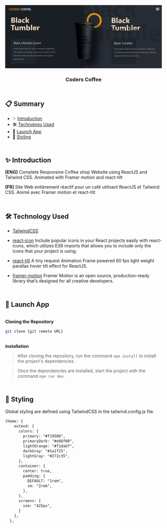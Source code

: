 <div align="center">
  <a href="https://coder-coffe-cm.netlify.app/" target="_blanck"><img src="./public/Coders_Coffee.png" alt="Coder Coffee"></a>
  <h3 align="center">Coders Coffee</h3>
</div>

## <br /> 📋 <a name="table">Summary</a>

- ✨ [Introduction](#introduction)
- 🛠 [Technology Used](#tech-stack)
- 🚀 [Launch App](#launch-app)
- 🎨 [Styling](#style)

## <br /> <a name="introduction">✨ Introduction</a>

**[ENG]** Complete Responsive Coffee shop Website using ReactJS and Tailwind CSS. Animated with Framer motion and react-tilt  

**[FR]** Site Web entièrement réactif pour un café utilisant ReactJS et Tailwind CSS. Animé avec Framer motion et react-tilt

## <br /> <a name="tech-stack">🛠 Technology Used</a>

- [TailwindCSS](https://tailwindcss.com/docs/installation)

- [react-icon](https://www.npmjs.com/package/react-icons)
Include popular icons in your React projects easily with react-icons, which utilizes ES6 imports that allows you to include only the icons that your project is using.

- [react-tilt](https://www.npmjs.com/package/react-tilt?activeTab=readme)
A tiny request Animation Frame powered 60 fps light weight parallax hover tilt effect for ReactJS.

- [framer-motion](https://www.npmjs.com/package/framer-motion)
Framer Motion is an open source, production-ready library that’s designed for all creative developers.


## <br /> <a name="launch-app">🚀 Launch App</a>

<br/>**Cloning the Repository**

```bash
git clone {git remote URL}
```

<br/>**installation**

> After cloning the repository, run the command `npm install` to install the project's dependencies.

> Once the dependencies are installed, start the project with the command `npm run dev`.

## <br /> <a name="style">🎨 Styling</a>

Global styling are defined using TailwindCSS in the tailwind.config.js file.

````
theme: {
    extend: {
      colors: {
        primary: "#f19509",
        primaryDark: "#e86f00",
        lightOrange: "#f1dabf",
        darkGray: "#1a1f25",
        lightGray: "#272c35",
      },
      container: {
        center: true,
        padding: {
          DEFAULT: "1rem",
          sm: "2rem",
        },
      },
      screens: {
        vsm: "425px",
      }
    },
  },
````
